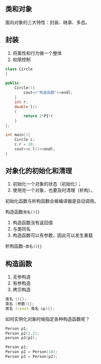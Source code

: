 ## 类和对象

面向对象的三大特性：封装、继承、多态。

## 封装

1. 将属性和行为做一个整体
2. 权限控制

```c++
class Circle
{
    
public:
    Circle(){
        cout<<"构造函数"<<endl;
    }
    int r;
    double l()
    {
    	return 2*PI*r    
    }
};

int main(){
    Circle c;
    c.r = 10;
    cout<<c.l()<<endl;
}
```

## 对象化的初始化和清理

1. 初始化一个对象的状态（初始化）；
2. 使用完一个对象，也要及时清理（析构）。

初始化函数与析构函数会被编译器是自动调用。

构造函数`类名(){}`

1. 构造函数没有返回值
2. 与类同名
3. 构造函数可以有参数，因此可以发生重载

析构函数`~类名(){}`

## 构造函数

1. 无参构造
2. 有参构造
3. 拷贝构造

```c++
类名 (){};
类名 (参数){};
类名 (const 类名 &p){};
```

如何实例化对象时候指定各种构造函数呢？

```c++
Person p1;
Person p2(1,2);
person p3(p2);

Person p1;
Person p2 = Person(10);
Person p3 = Person(p2);
```



